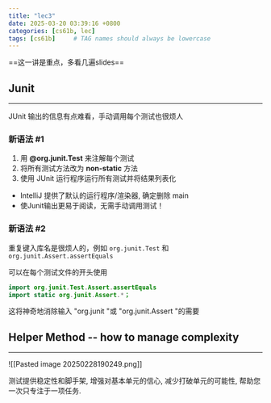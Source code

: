 ```yaml
---
title: "lec3"
date: 2025-03-20 03:39:16 +0800
categories: [cs61b, lec]
tags: [cs61b]     # TAG names should always be lowercase
---
```

==这一讲是重点，多看几遍slides==
## Junit
---
JUnit 输出的信息有点难看，手动调用每个测试也很烦人

### 新语法 #1
1. 用 **\@org.junit.Test** 来注解每个测试
2. 将所有测试方法改为 **non-static** 方法
3. 使用 JUnit 运行程序运行所有测试并将结果列表化
- IntelliJ 提供了默认的运行程序/渲染器, 确定删除 main
- 使Junit输出更易于阅读，无需手动调用测试！

### 新语法 #2
重复键入库名是很烦人的，例如 `org.junit.Test` 和 `org.junit.Assert.assertEquals`

可以在每个测试文件的开头使用
```java
import org.junit.Test.Assert.assertEquals
import static org.junit.Assert.*；
```

这将神奇地消除输入 "org.junit "或 "org.junit.Assert "的需要

## Helper Method -- how to manage complexity
---
![[Pasted image 20250228190249.png]]

测试提供稳定性和脚手架, 增强对基本单元的信心, 减少打破单元的可能性, 帮助您一次只专注于一项任务. 
